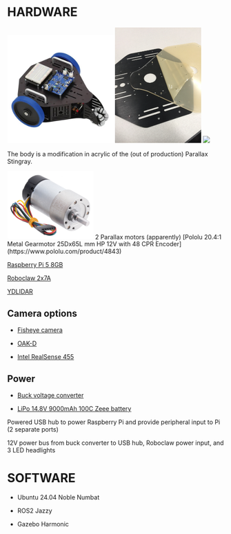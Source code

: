 # HARDWARE

<img src="https://github.com/JHPHELAN/stingray/blob/main/images/stingray3.jpg" width="250"><img src="https://github.com/JHPHELAN/stingray/blob/main/images/Original%20to%20Acrylic.JPG" width="200">
<img src="https://github.com/JHPHELAN/stingray/blob/main/images/Stingray_in_acrylic.jpg" width="350">

The body is a modification in acrylic of the (out of production) Parallax Stingray.

<img src="https://github.com/JHPHELAN/stingray/blob/main/images/Plololu%20Gearmotor%204752.jpg" width="200">
2 Parallax motors (apparently) [Pololu 20.4:1 Metal Gearmotor 25Dx65L mm HP 12V with 48 CPR Encoder](https://www.pololu.com/product/4843)

[Raspberry Pi 5 8GB](https://www.raspberrypi.com/products/raspberry-pi-5/)

[Roboclaw 2x7A](https://www.basicmicro.com/Roboclaw-2x7A-Motor-Controller_p_55.html)

[YDLIDAR](https://www.amazon.com/gp/product/B07W613C1K/ref=ppx_od_dt_b_asin_title_s00?ie=UTF8&psc=1)

## Camera options
- [Fisheye camera](https://www.spinelelectronics.com/product/uc50mpb/)

- [OAK-D](https://shop.luxonis.com/products/oak-d?srsltid=AfmBOopBxDIulDyNvR966PJcUbHrZJljUuQ1s4Y_cAZlwJeJTxqQkb2F)
  
- [Intel RealSense 455](https://www.amazon.com/Intel-RealSense-D455-Webcam-3-1-1280/dp/B08KJCRCGG/ref=sr_1_1?crid=BSICQ530U89X&dib=eyJ2IjoiMSJ9.duQV2NDfQD5nknyVyAFALQYGQWTnTCcKIUa76CdZOFjjudxpAB8eKk6g4ws1A_tKy-KYlinv1IeOSZAgNYS3zfBwB9jIm938tY1YcwmU5DH28Gim7cek7ej7nLTpSKjfQnQcNf1H-FUgzOcGs7og-Q.KqH1AaUX6njKsrn01-kuS2fyuKLit1SKKwWViu_m77A&dib_tag=se&keywords=intel+realsense+455&qid=1749775015&sprefix=Intel+RealSen%2Caps%2C584&sr=8-1)

## Power
- [Buck voltage converter](https://www.aliexpress.com/item/32881619997.html)

- [LiPo 14.8V 9000mAh 100C Zeee battery](https://www.amazon.com/Zeee-9000mAh-14-8V-100C-Connector/dp/B09NKCKWV3/ref=asc_df_B09NKCKWV3?mcid=f73e15122e793537aae149882d390812&hvocijid=6128132845496010429-B09NKCKWV3-&hvexpln=73&tag=hyprod-20&linkCode=df0&hvadid=721245378154&hvpos=&hvnetw=g&hvrand=6128132845496010429&hvpone=&hvptwo=&hvqmt=&hvdev=c&hvdvcmdl=&hvlocint=&hvlocphy=9027693&hvtargid=pla-2281435177858&psc=1)

Powered USB hub to power Raspberry Pi and provide peripheral input to Pi (2 separate ports)

12V power bus from buck converter to USB hub, Roboclaw power input, and 3 LED headlights

# SOFTWARE

- Ubuntu 24.04 Noble Numbat

- ROS2 Jazzy

- Gazebo Harmonic
